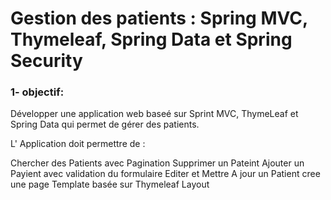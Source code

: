 # Gestion des patients : Spring MVC, Thymeleaf, Spring Data et Spring Security
### 1- objectif:
Développer une application web baseé sur Sprint MVC, ThymeLeaf et Spring Data qui permet de gérer des patients.

L' Application doit permettre de :

Chercher des Patients avec Pagination
Supprimer un Pateint
Ajouter un Payient avec validation du formulaire
Editer et Mettre A jour un Patient
cree une page Template basée sur Thymeleaf Layout
